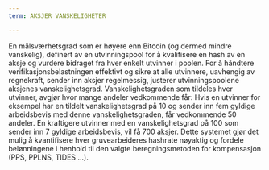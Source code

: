 ```yaml
---
term: AKSJER VANSKELIGHETER

---
```

En målsværhetsgrad som er høyere enn Bitcoin (og dermed mindre vanskelig), definert av en utvinningspool for å kvalifisere en hash av en aksje og vurdere bidraget fra hver enkelt utvinner i poolen. For å håndtere verifikasjonsbelastningen effektivt og sikre at alle utvinnere, uavhengig av regnekraft, sender inn aksjer regelmessig, justerer utvinningspoolene aksjenes vanskelighetsgrad. Vanskelighetsgraden som tildeles hver utvinner, avgjør hvor mange andeler vedkommende får: Hvis en utvinner for eksempel har en tildelt vanskelighetsgrad på 10 og sender inn fem gyldige arbeidsbevis med denne vanskelighetsgraden, får vedkommende 50 andeler. En kraftigere utvinner med en vanskelighetsgrad på 100 som sender inn 7 gyldige arbeidsbevis, vil få 700 aksjer. Dette systemet gjør det mulig å kvantifisere hver gruvearbeideres hashrate nøyaktig og fordele belønningene i henhold til den valgte beregningsmetoden for kompensasjon (PPS, PPLNS, TIDES ...).